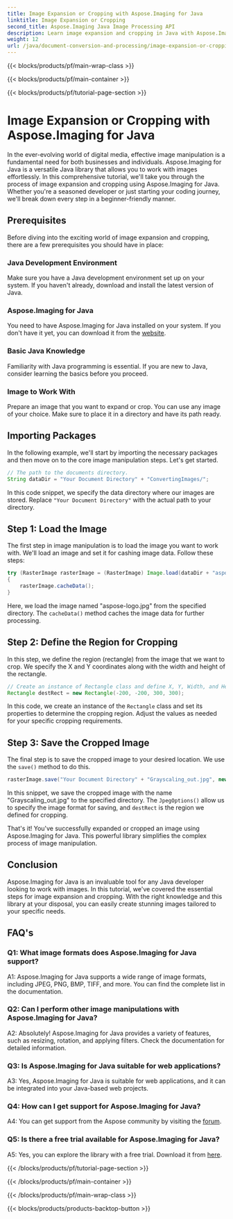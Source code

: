 ```yaml
---
title: Image Expansion or Cropping with Aspose.Imaging for Java
linktitle: Image Expansion or Cropping
second_title: Aspose.Imaging Java Image Processing API
description: Learn image expansion and cropping in Java with Aspose.Imaging. Step-by-step tutorial for developers. Enhance your image manipulation skills.
weight: 12
url: /java/document-conversion-and-processing/image-expansion-or-cropping/
---
```


{{< blocks/products/pf/main-wrap-class >}}

{{< blocks/products/pf/main-container >}}

{{< blocks/products/pf/tutorial-page-section >}}

# Image Expansion or Cropping with Aspose.Imaging for Java

In the ever-evolving world of digital media, effective image manipulation is a fundamental need for both businesses and individuals. Aspose.Imaging for Java is a versatile Java library that allows you to work with images effortlessly. In this comprehensive tutorial, we'll take you through the process of image expansion and cropping using Aspose.Imaging for Java. Whether you're a seasoned developer or just starting your coding journey, we'll break down every step in a beginner-friendly manner.

## Prerequisites

Before diving into the exciting world of image expansion and cropping, there are a few prerequisites you should have in place:

### Java Development Environment

Make sure you have a Java development environment set up on your system. If you haven't already, download and install the latest version of Java.

### Aspose.Imaging for Java

You need to have Aspose.Imaging for Java installed on your system. If you don't have it yet, you can download it from the [website](https://releases.aspose.com/imaging/java/).

### Basic Java Knowledge

Familiarity with Java programming is essential. If you are new to Java, consider learning the basics before you proceed.

### Image to Work With

Prepare an image that you want to expand or crop. You can use any image of your choice. Make sure to place it in a directory and have its path ready.

## Importing Packages

In the following example, we'll start by importing the necessary packages and then move on to the core image manipulation steps. Let's get started.

```java
// The path to the documents directory.
String dataDir = "Your Document Directory" + "ConvertingImages/";
```

In this code snippet, we specify the data directory where our images are stored. Replace `"Your Document Directory"` with the actual path to your directory.

## Step 1: Load the Image

The first step in image manipulation is to load the image you want to work with. We'll load an image and set it for cashing image data. Follow these steps:

```java
try (RasterImage rasterImage = (RasterImage) Image.load(dataDir + "aspose-logo.jpg"))
{
    rasterImage.cacheData();
}
```

Here, we load the image named "aspose-logo.jpg" from the specified directory. The `cacheData()` method caches the image data for further processing.

## Step 2: Define the Region for Cropping

In this step, we define the region (rectangle) from the image that we want to crop. We specify the X and Y coordinates along with the width and height of the rectangle.

```java
// Create an instance of Rectangle class and define X, Y, Width, and Height of the rectangle
Rectangle destRect = new Rectangle(-200, -200, 300, 300);
```

In this code, we create an instance of the `Rectangle` class and set its properties to determine the cropping region. Adjust the values as needed for your specific cropping requirements.

## Step 3: Save the Cropped Image

The final step is to save the cropped image to your desired location. We use the `save()` method to do this. 

```java
rasterImage.save("Your Document Directory" + "Grayscaling_out.jpg", new JpegOptions(), destRect);
```

In this snippet, we save the cropped image with the name "Grayscaling_out.jpg" to the specified directory. The `JpegOptions()` allow us to specify the image format for saving, and `destRect` is the region we defined for cropping.

That's it! You've successfully expanded or cropped an image using Aspose.Imaging for Java. This powerful library simplifies the complex process of image manipulation.

## Conclusion

Aspose.Imaging for Java is an invaluable tool for any Java developer looking to work with images. In this tutorial, we've covered the essential steps for image expansion and cropping. With the right knowledge and this library at your disposal, you can easily create stunning images tailored to your specific needs.

## FAQ's

### Q1: What image formats does Aspose.Imaging for Java support?
   
A1: Aspose.Imaging for Java supports a wide range of image formats, including JPEG, PNG, BMP, TIFF, and more. You can find the complete list in the documentation.

### Q2: Can I perform other image manipulations with Aspose.Imaging for Java?

A2: Absolutely! Aspose.Imaging for Java provides a variety of features, such as resizing, rotation, and applying filters. Check the documentation for detailed information.

### Q3: Is Aspose.Imaging for Java suitable for web applications?

A3: Yes, Aspose.Imaging for Java is suitable for web applications, and it can be integrated into your Java-based web projects.

### Q4: How can I get support for Aspose.Imaging for Java?

A4: You can get support from the Aspose community by visiting the [forum](https://forum.aspose.com/).

### Q5: Is there a free trial available for Aspose.Imaging for Java?

A5: Yes, you can explore the library with a free trial. Download it from [here](https://releases.aspose.com/).

{{< /blocks/products/pf/tutorial-page-section >}}

{{< /blocks/products/pf/main-container >}}

{{< /blocks/products/pf/main-wrap-class >}}

{{< blocks/products/products-backtop-button >}}
